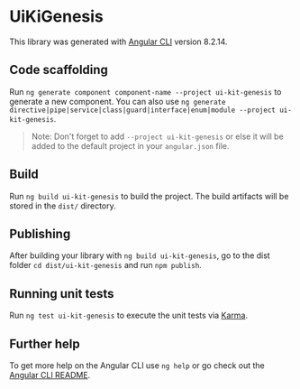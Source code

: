 # UiKiGenesis

This library was generated with [Angular CLI](https://github.com/angular/angular-cli) version 8.2.14.

## Code scaffolding

Run `ng generate component component-name --project ui-kit-genesis` to generate a new component. You can also use `ng generate directive|pipe|service|class|guard|interface|enum|module --project ui-kit-genesis`.
> Note: Don't forget to add `--project ui-kit-genesis` or else it will be added to the default project in your `angular.json` file. 

## Build

Run `ng build ui-kit-genesis` to build the project. The build artifacts will be stored in the `dist/` directory.

## Publishing

After building your library with `ng build ui-kit-genesis`, go to the dist folder `cd dist/ui-kit-genesis` and run `npm publish`.

## Running unit tests

Run `ng test ui-kit-genesis` to execute the unit tests via [Karma](https://karma-runner.github.io).

## Further help

To get more help on the Angular CLI use `ng help` or go check out the [Angular CLI README](https://github.com/angular/angular-cli/blob/master/README.md).
